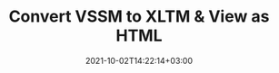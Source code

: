 ---
############################# Static ############################
layout: "autogen"
date: 2021-10-02T14:22:14+03:00
draft: false
path: "total/net/conversion/vssm-to-xltm/"

############################# Head ############################
head_title: "Convert VSSM to XLTM in C# VB.NET & View as HTML"
head_description: "Code example to convert VSSM to XLTM and 100+ other file formats in .NET (C#, VB.NET, ASP.NET & .NET Core) applications. Display the Converted XLTM document as HTML viewer."

############################# Header ############################
title: "Convert VSSM to XLTM & View as HTML"
description: "Programmatically convert VSSM to XLTM in .NET applications using flexible options to customize the resultant document. Convert the complete document or specific pages based on page numbers or selective page ranges using the .NET document conversion library."

############################# SubMenu ############################
submenu:
    enable: false

############################# Content ############################
content:
    enable: true
    block:
    - title_left: "VSSM to XLTM Conversion in C# .NET"
      content_left: |
          VSSM to XLTM file conversion using C#. Add watermark and view the converted document as HTML without using any external software.

          -   Create **Converter** object to convert VSSM document
          -   Set the convert options for XLTM format
          -   Call **Convert** method of **Converter** class instance for conversion to XLTM
          -   Set options for HTML viewer
          -   Create **Viewer** object to view converted XLTM as HTML
          
      title_right: "Convert Whole Document or Specific Pages"
      content_right: |
          You require `GroupDocs.Conversion` & `GroupDocs.Viewer` namespaces to convert between a wide range of popular document types such as PDF, Microsoft Word, Excel, PowerPoint, Project, Outlook, HTML, diagrams and image file formats. Explore other [.NET APIs for Office documents](https://products.conholdate.com/total/net/) as offered by Conholdate.Total.
          
          Get the respective assembly files from the [downloads](https://downloads.conholdate.com/total/net) or fetch the whole package from [Nuget](https://www.nuget.org/packages/Conholdate.Total/) to add 'Conholdate.Total` directly in your workspace.
          
      code: |
          ```cs {linenos=false}
          // Convert VSSM to XLTM using GroupDocs.Conversion API
          // Create Converter object to convert VSSM document
          using (Converter converter = new Converter("input.vssm"))
          {
              // set the convert options for XLTM format
              var convertOptions = converter.GetPossibleConversions()["xltm"].ConvertOptions;

              // convert to XLTM format
              converter.Convert("output.xltm", convertOptions);
          }

          // Set options for HTML viewer
          HtmlViewOptions viewOptions = HtmlViewOptions.ForEmbeddedResources("output{0}.html");

          // Create Viewer object to view converted XLTM as HTML
          using (Viewer viewer = new Viewer("output.xltm"))
          {
              viewer.View(viewOptions);
          }
          ```
    - title_left: "Add Watermark to Converted XLTM in C#"
      content_left: |
          Accurately convert documents (VSSM to XLTM) exactly as the original file and apply text or image watermarks to the converted document pages using C# .NET.

          -   Create **Converter** object to convert VSSM document
          -   Create new instance of **WatermarkOptions** class
          -   Specify watermark properties (color, width, text, image etc)
          -   Instantiate the proper **ConvertOptions** class
          -   Set **Watermark** property of the **ConvertOptions** instance
          -   Call **Convert** method of **Converter** class instance for conversion to XLTM
        
      title_right: "Source Document Information Extraction"
      content_right: |
          The documents information extraction feature not only allows getting the basic information about the source document file but it also supports extracting some valuable file-format specific information such as project start and end dates of a Microsoft Project file, any printing restrictions on a PDF document, list of folders enclosed in an Outlook data file etc. 

          Convert popular document file formats on different operating systems such as Windows, Linux or macOS while using platforms such as Windows Azure, Mono and Xamarin.
          
      code: |
          ```cs {linenos=false}
          // Create Converter object to convert VSSM document
          using (Converter converter = new Converter("input.vssm"))
          {
              // Create new instance of WatermarkOptions class
              WatermarkOptions watermark = new WatermarkOptions
              {
                  Text = "Sample watermark",
                  Color = Color.Red,
                  Width = 100,
                  Height = 100,
                  Background = true
              };

              // Instantiate the proper ConvertOptions class
              PdfConvertOptions options = new PdfConvertOptions
              {
                  Watermark = watermark
              };

              // convert to XLTM format
              converter.Convert("output.xltm", options);
          }
          ```
############################# About Formats ############################
about_formats:
    enable: false
############################# More Formats ############################
more_formats:
    enable: true
    auto: false
    other_out_formats: PDF DOCX DOT DOTX DOTM TXT RTF HTML MHTML XLS XLSX XLSM XLT XLTX XLTM CSV DIF PPT PPTX PPS PPSX POT POTX POTM ODT OTT OTP ODP ODS EMZ WMZ SVGZ TEX DCM WMF BMP PNG GIF JPEG TIFF
############################# Back to top ###############################
back_to_top:
  enable: true
---